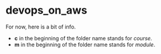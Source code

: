 # devops_on_aws

For now, here is a bit of info.
- **c** in the beginning of the folder name stands for *course*.
- **m** in the beginning of the folder name stands for *module*.